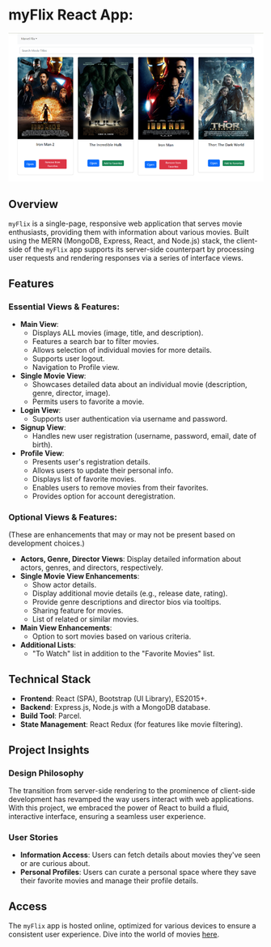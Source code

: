 # myFlix React App: 

![myFlix App Screenshot](./src/img/myFlix.png)

## Overview

`myFlix` is a single-page, responsive web application that serves movie enthusiasts, providing them with information about various movies. Built using the MERN (MongoDB, Express, React, and Node.js) stack, the client-side of the `myFlix` app supports its server-side counterpart by processing user requests and rendering responses via a series of interface views.

## Features

### Essential Views & Features:

- **Main View**:
  - Displays ALL movies (image, title, and description).
  - Features a search bar to filter movies.
  - Allows selection of individual movies for more details.
  - Supports user logout.
  - Navigation to Profile view.
- **Single Movie View**:
  - Showcases detailed data about an individual movie (description, genre, director, image).
  - Permits users to favorite a movie.
- **Login View**:
  - Supports user authentication via username and password.
- **Signup View**:
  - Handles new user registration (username, password, email, date of birth).
- **Profile View**:
  - Presents user's registration details.
  - Allows users to update their personal info.
  - Displays list of favorite movies.
  - Enables users to remove movies from their favorites.
  - Provides option for account deregistration.

### Optional Views & Features:

(These are enhancements that may or may not be present based on development choices.)

- **Actors, Genre, Director Views**: Display detailed information about actors, genres, and directors, respectively.
- **Single Movie View Enhancements**:
  - Show actor details.
  - Display additional movie details (e.g., release date, rating).
  - Provide genre descriptions and director bios via tooltips.
  - Sharing feature for movies.
  - List of related or similar movies.
- **Main View Enhancements**:
  - Option to sort movies based on various criteria.
- **Additional Lists**:
  - "To Watch" list in addition to the "Favorite Movies" list.

## Technical Stack

- **Frontend**: React (SPA), Bootstrap (UI Library), ES2015+.
- **Backend**: Express.js, Node.js with a MongoDB database.
- **Build Tool**: Parcel.
- **State Management**: React Redux (for features like movie filtering).

## Project Insights

### Design Philosophy

The transition from server-side rendering to the prominence of client-side development has revamped the way users interact with web applications. With this project, we embraced the power of React to build a fluid, interactive interface, ensuring a seamless user experience.

### User Stories

- **Information Access**: Users can fetch details about movies they've seen or are curious about.
- **Personal Profiles**: Users can curate a personal space where they save their favorite movies and manage their profile details.

## Access

The `myFlix` app is hosted online, optimized for various devices to ensure a consistent user experience. Dive into the world of movies [here](https://myflix-horban.netlify.app/login).

